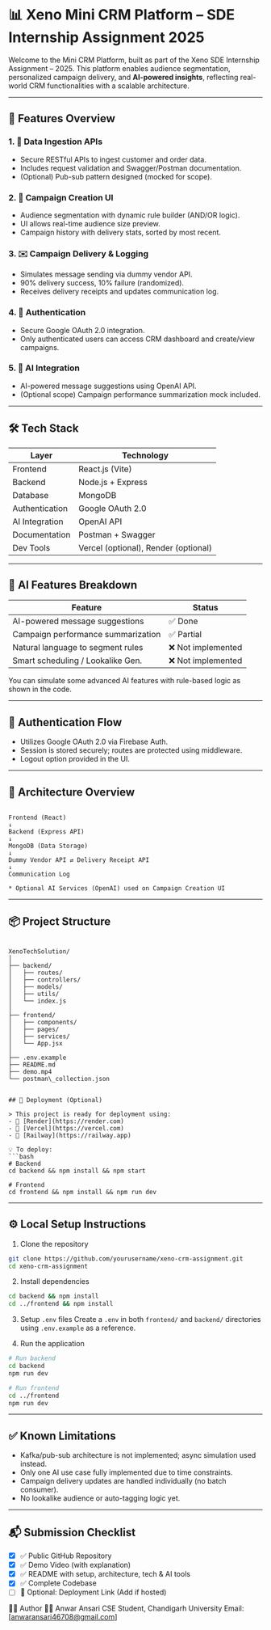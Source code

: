 # 📊 Xeno Mini CRM Platform – SDE Internship Assignment 2025

Welcome to the Mini CRM Platform, built as part of the Xeno SDE Internship Assignment – 2025. This platform enables audience segmentation, personalized campaign delivery, and **AI-powered insights**, reflecting real-world CRM functionalities with a scalable architecture.

---

## 🚀 Features Overview

### 1. 🔁 Data Ingestion APIs
- Secure RESTful APIs to ingest customer and order data.
- Includes request validation and Swagger/Postman documentation.
- (Optional) Pub-sub pattern designed (mocked for scope).

### 2. 🎯 Campaign Creation UI
- Audience segmentation with dynamic rule builder (AND/OR logic).
- UI allows real-time audience size preview.
- Campaign history with delivery stats, sorted by most recent.

### 3. ✉️ Campaign Delivery & Logging
- Simulates message sending via dummy vendor API.
- 90% delivery success, 10% failure (randomized).
- Receives delivery receipts and updates communication log.

### 4. 🔐 Authentication
- Secure Google OAuth 2.0 integration.
- Only authenticated users can access CRM dashboard and create/view campaigns.

### 5. 🧠 AI Integration
- AI-powered message suggestions using OpenAI API.
- (Optional scope) Campaign performance summarization mock included.

---

## 🛠️ Tech Stack

| Layer         | Technology          |
|---------------|---------------------|
| Frontend      | React.js (Vite)     |
| Backend       | Node.js + Express   |
| Database      | MongoDB             |
| Authentication| Google OAuth 2.0    |
| AI Integration| OpenAI API          |
| Documentation | Postman + Swagger   |
| Dev Tools     | Vercel (optional), Render (optional) |

---

## 🧪 AI Features Breakdown

| Feature                              | Status    |
|--------------------------------------|-----------|
| AI-powered message suggestions       | ✅ Done    |
| Campaign performance summarization   | ✅ Partial |
| Natural language to segment rules    | ❌ Not implemented |
| Smart scheduling / Lookalike Gen.    | ❌ Not implemented |

You can simulate some advanced AI features with rule-based logic as shown in the code.

---

## 🔐 Authentication Flow

- Utilizes Google OAuth 2.0 via Firebase Auth.
- Session is stored securely; routes are protected using middleware.
- Logout option provided in the UI.

---

## 📐 Architecture Overview

```

Frontend (React)
↓
Backend (Express API)
↓
MongoDB (Data Storage)
↓
Dummy Vendor API ⇄ Delivery Receipt API
↓
Communication Log

* Optional AI Services (OpenAI) used on Campaign Creation UI

```

---

## 📦 Project Structure

```

XenoTechSolution/
│
├── backend/
│   ├── routes/
│   ├── controllers/
│   ├── models/
│   ├── utils/
│   └── index.js
│
├── frontend/
│   ├── components/
│   ├── pages/
│   ├── services/
│   └── App.jsx
│
├── .env.example
├── README.md
├── demo.mp4
└── postman\_collection.json


## 🚀 Deployment (Optional)

> This project is ready for deployment using:
- 🔷 [Render](https://render.com)
- 🔷 [Vercel](https://vercel.com)
- 🔷 [Railway](https://railway.app)

💡 To deploy:
```bash
# Backend
cd backend && npm install && npm start

# Frontend
cd frontend && npm install && npm run dev
````

---

## ⚙️ Local Setup Instructions

1. Clone the repository

```bash
git clone https://github.com/yourusername/xeno-crm-assignment.git
cd xeno-crm-assignment
```

2. Install dependencies

```bash
cd backend && npm install
cd ../frontend && npm install
```

3. Setup `.env` files
   Create a `.env` in both `frontend/` and `backend/` directories using `.env.example` as a reference.

4. Run the application

```bash
# Run backend
cd backend
npm run dev

# Run frontend
cd ../frontend
npm run dev
```

---

## ✅ Known Limitations

* Kafka/pub-sub architecture is not implemented; async simulation used instead.
* Only one AI use case fully implemented due to time constraints.
* Campaign delivery updates are handled individually (no batch consumer).
* No lookalike audience or auto-tagging logic yet.

---

## 📬 Submission Checklist

* [x] ✅ Public GitHub Repository
* [x] ✅ Demo Video (with explanation)
* [x] ✅ README with setup, architecture, tech & AI tools
* [x] ✅ Complete Codebase
* [ ] 🔄 Optional: Deployment Link (Add if hosted)

🙋‍♂️ Author
👨‍💻 Anwar Ansari
CSE Student, Chandigarh University
Email: [anwaransari46708@gmail.com]
